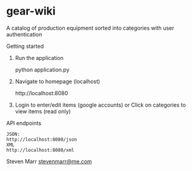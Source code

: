 gear-wiki
===================

A catalog of production equipment sorted into categories with user authentication

Getting started

1) Run the application

	python application.py

2) Navigate to homepage (localhost)

	http://localhost:8080

3) Login to enter/edit items (google accounts)
or
Click on categories to view items (read only)

API endpoints
	

	JSON:
	http://localhost:8080/json
	XML
	http://localhost:8080/xml

Steven Marr
stevenmarr@me.com

